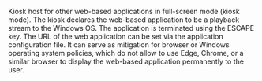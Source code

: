 Kiosk host for other web-based applications in full-screen mode (kiosk mode). The kiosk declares the web-based application to be a playback stream to the Windows OS. The application is terminated using the ESCAPE key. The URL of the web application can be set via the application configuration file. It can serve as mitigation for browser or Windows operating system policies, which do not allow to use Edge, Chrome, or a similar browser to display the web-based application permanently to the user.

